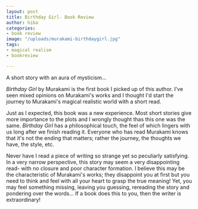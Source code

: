 ```yaml
---
layout: post
title: Birthday Girl- Book Review
author: hiba
categories:
- book review
image: "/uploads/murakami-birthdaygirl.jpg"
tags:
- magical realism
- bookreview

---
```

A short story with an aura of mysticism...

_Birthday Girl_ by Murakami is the first book I picked up of this author. I've seen mixed opinions on Murakami's works and I thought I'd start the journey to Murakami's magical realistic world with a short read. 

Just as I expected, this book was a new experience. Most short stories give more importance to the plots and I wrongly thought thas this one was the same. _Birthday Girl_ has a philosophical touch, the feel of which lingers with us long after we finish reading it. Everyone who has read Murakami knows that it's not the ending that matters; rather the journey, the thoughts we have, the style, etc.

Never have I read a piece of writing so strange yet so peculiarly satisfying. In a very narrow perspective, this story may seem a very disappointing read- with no closure and poor character formation. I believe this may be the characteristic of Murakami's works; they disappoint you at first but you need to think and feel with all your heart to grasp the true meaning! Yet, you may feel something missing, leaving you guessing, rereading the story and pondering over the words... If a book does this to you, then the writer is extraordinary!

 